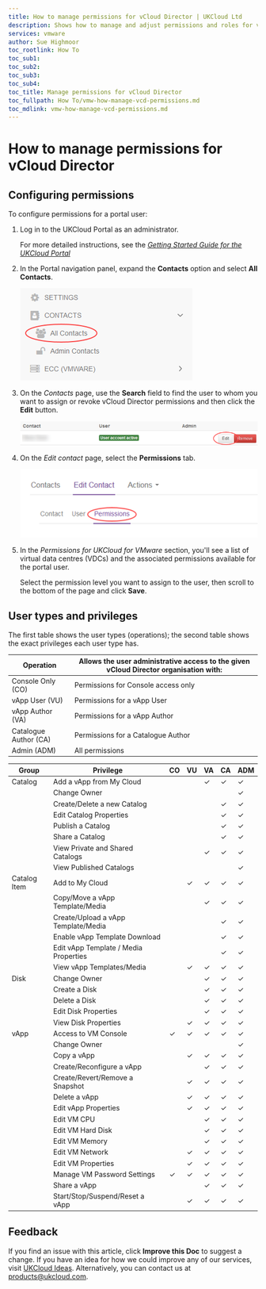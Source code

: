 ```yaml
---
title: How to manage permissions for vCloud Director | UKCloud Ltd
description: Shows how to manage and adjust permissions and roles for vCloud Director within the UKCloud Portal
services: vmware
author: Sue Highmoor
toc_rootlink: How To
toc_sub1: 
toc_sub2:
toc_sub3:
toc_sub4:
toc_title: Manage permissions for vCloud Director
toc_fullpath: How To/vmw-how-manage-vcd-permissions.md
toc_mdlink: vmw-how-manage-vcd-permissions.md
---
```


# How to manage permissions for vCloud Director

## Configuring permissions

To configure permissions for a portal user:

1. Log in to the UKCloud Portal as an administrator.

    For more detailed instructions, see the [*Getting Started Guide for the UKCloud Portal*](../portal/ptl-gs.md)

2. In the Portal navigation panel, expand the **Contacts** option and select **All Contacts**.

    ![All Contacts menu option in UKCloud Portal](images/ptl-menu-all-contacts.png)

3. On the *Contacts* page, use the **Search** field to find the user to whom you want to assign or revoke vCloud Director permissions and then click the **Edit** button.

    ![Edit button for Portal contact](images/ptl-contacts-btn-edit.png)

4. On the *Edit contact* page, select the **Permissions** tab.

    ![Permissions tab for Portal contact](images/ptl-contacts-tab-permissions.png)

5. In the *Permissions for UKCloud for VMware* section, you'll see a list of virtual data centres (VDCs) and the associated permissions available for the portal user.

    Select the permission level you want to assign to the user, then scroll to the bottom of the page and click **Save**.

## User types and privileges

The first table shows the user types (operations); the second table shows the exact privileges each user type has.

Operation | Allows the user administrative access to the given vCloud Director organisation with:
----------|--------------------------------------------------------------------------------------
Console Only (CO) | Permissions for Console access only
vApp User (VU) | Permissions for a vApp User
vApp Author (VA) | Permissions for a vApp Author
Catalogue Author (CA) |  Permissions for a Catalogue Author
Admin (ADM) | All permissions

Group | Privilege | CO | VU | VA | CA | ADM
------|-----------|----|----|----|----|-----
Catalog | Add a vApp from My Cloud | &nbsp; | &nbsp; | &check; | &check; | &check;
&nbsp; | Change Owner | &nbsp; | &nbsp; | &nbsp; | &nbsp; | &check;
&nbsp; | Create/Delete a new Catalog | &nbsp; | &nbsp; | &nbsp; | &check; | &check;
&nbsp; | Edit Catalog Properties | &nbsp; | &nbsp; | &nbsp; | &check; | &check;
&nbsp; | Publish a Catalog | &nbsp; | &nbsp; | &nbsp; | &check; | &check;
&nbsp; | Share a Catalog | &nbsp; | &nbsp; | &nbsp; | &check; | &check;
&nbsp; | View Private and Shared Catalogs | &nbsp; | &nbsp; | &check; | &check; | &check;
&nbsp; | View Published Catalogs | &nbsp; | &nbsp; | &nbsp; | &nbsp; | &check;
Catalog Item | Add to My Cloud | &nbsp; | &check; | &check; | &check; | &check;
&nbsp; | Copy/Move a vApp Template/Media | &nbsp; | &nbsp; | &check; | &check; | &check;
&nbsp; | Create/Upload a vApp Template/Media | &nbsp; | &nbsp; | &nbsp; | &check; | &check;
&nbsp; | Enable vApp Template Download | &nbsp; | &nbsp; | &nbsp; | &check; | &check;
&nbsp; | Edit vApp Template / Media Properties | &nbsp; | &nbsp; | &nbsp; | &check; | &check;
&nbsp; | View vApp Templates/Media | &nbsp; | &check; | &check; |&check; | &check;
Disk | Change Owner | &nbsp; | &nbsp; | &check; | &check; | &check;
&nbsp; | Create a Disk | &nbsp; | &nbsp; | &check; | &check; | &check;
&nbsp; | Delete a Disk | &nbsp; | &nbsp; | &check; | &check; | &check;
&nbsp; | Edit Disk Properties | &nbsp; | &nbsp; | &check; | &check; | &check;
&nbsp; | View Disk Properties | &nbsp; | &check; | &check; | &check; | &check;
vApp | Access to VM Console | &check; | &check; | &check; | &check; | &check;
&nbsp; | Change Owner | &nbsp; | &nbsp; | &nbsp; | &nbsp; | &check;
&nbsp; | Copy a vApp | &nbsp; | &check; | &check; | &check; | &check;
&nbsp; | Create/Reconfigure a vApp | &nbsp; | &nbsp; | &check; | &check; | &check;
&nbsp; | Create/Revert/Remove a Snapshot | &nbsp; | &check; | &check; | &check; | &check;
&nbsp; | Delete a vApp | &nbsp; | &check; | &check; | &check; | &check;
&nbsp; | Edit vApp Properties | &nbsp; | &check; | &check; | &check; | &check;
&nbsp; | Edit VM CPU | &nbsp; | &nbsp; | &check; | &check; | &check;
&nbsp; | Edit VM Hard Disk | &nbsp; | &nbsp; | &check; | &check; | &check;
&nbsp; | Edit VM Memory | &nbsp; | &nbsp; | &check; | &check; | &check;
&nbsp; | Edit VM Network | &nbsp; | &check; | &check; | &check; | &check;
&nbsp; | Edit VM Properties | &nbsp; | &check; | &check; | &check; | &check;
&nbsp; | Manage VM Password Settings | &check; | &check; | &check; | &check; | &check;
&nbsp; | Share a vApp | &nbsp; | &nbsp; | &check; | &check; | &check;
&nbsp; | Start/Stop/Suspend/Reset a vApp | &nbsp; | &check; | &check; | &check; | &check;

## Feedback

If you find an issue with this article, click **Improve this Doc** to suggest a change. If you have an idea for how we could improve any of our services, visit [UKCloud Ideas](https://ideas.ukcloud.com). Alternatively, you can contact us at <products@ukcloud.com>.